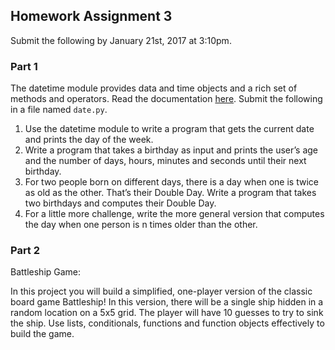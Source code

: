 ## Homework Assignment 3

Submit the following by January 21st, 2017 at 3:10pm. 


### Part 1

The datetime module provides data and time objects and a rich set of methods and operators. Read the documentation [here](https://docs.python.org/3/library/datetime.html). Submit the following in a file named `date.py`.

1. Use the datetime module to write a program that gets the current date and prints the day of the week.
2. Write a program that takes a birthday as input and prints the user’s age and the number of days, hours, minutes and seconds until their next birthday.
3. For two people born on different days, there is a day when one is twice as old as the other. That’s their Double Day. Write a program that takes two birthdays and computes their Double Day.
4. For a little more challenge, write the more general version that computes the day when one person is n times older than the other.

### Part 2

Battleship Game:

In this project you will build a simplified, one-player version of the classic board game Battleship! In this version, there will be a single ship hidden in a random location on a 5x5 grid. The player will have 10 guesses to try to sink the ship.
Use lists, conditionals, functions and function objects effectively to build the game.


